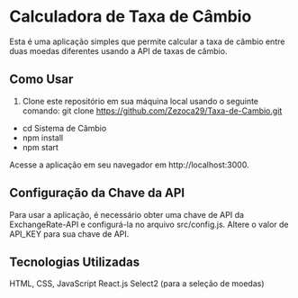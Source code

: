 # Calculadora de Taxa de Câmbio

Esta é uma aplicação simples que permite calcular a taxa de câmbio entre duas moedas diferentes usando a API de taxas de câmbio.

## Como Usar

1. Clone este repositório em sua máquina local usando o seguinte comando:
   git clone https://github.com/Zezoca29/Taxa-de-Cambio.git
   
- cd Sistema de Câmbio
- npm install
- npm start

Acesse a aplicação em seu navegador em http://localhost:3000.

## Configuração da Chave da API

Para usar a aplicação, é necessário obter uma chave de API da ExchangeRate-API e configurá-la no arquivo src/config.js. Altere o valor de API_KEY para sua chave de API.

## Tecnologias Utilizadas

HTML, CSS, JavaScript
React.js
Select2 (para a seleção de moedas)

